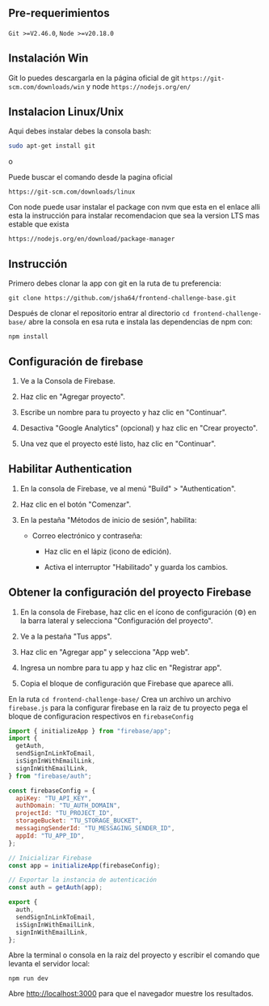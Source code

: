 ## Pre-requerimientos

`Git >=V2.46.0`,
`Node >=v20.18.0`

## Instalación Win

Git lo puedes descargarla en la página oficial de git `https://git-scm.com/downloads/win` y node `https://nodejs.org/en/`

## Instalacion Linux/Unix

Aqui debes instalar debes la consola bash:

```bash
sudo apt-get install git
```

o

Puede buscar el comando desde la pagina oficial

`https://git-scm.com/downloads/linux`

Con node puede usar instalar el package con nvm que esta en el enlace alli esta la instrucción para instalar recomendacion que sea la version LTS mas estable que exista

`https://nodejs.org/en/download/package-manager`

## Instrucción

Primero debes clonar la app con git en la ruta de tu preferencia:

`git clone https://github.com/jsha64/frontend-challenge-base.git`

Después de clonar el repositorio entrar al directorio `cd frontend-challenge-base/` abre la consola en esa ruta e instala las dependencias de npm con:

`npm install`

## Configuración de firebase

1. Ve a la Consola de Firebase.

2. Haz clic en "Agregar proyecto".

3. Escribe un nombre para tu proyecto y haz clic en "Continuar".

4. Desactiva "Google Analytics" (opcional) y haz clic en "Crear proyecto".

5. Una vez que el proyecto esté listo, haz clic en "Continuar".

## Habilitar Authentication

1. En la consola de Firebase, ve al menú "Build" > "Authentication".

2. Haz clic en el botón "Comenzar".

3. En la pestaña "Métodos de inicio de sesión", habilita:

   - Correo electrónico y contraseña:

     - Haz clic en el lápiz (icono de edición).

     - Activa el interruptor "Habilitado" y guarda los cambios.

## Obtener la configuración del proyecto Firebase

1. En la consola de Firebase, haz clic en el ícono de configuración (⚙️) en la barra lateral y selecciona "Configuración del proyecto".

2. Ve a la pestaña "Tus apps".

3. Haz clic en "Agregar app" y selecciona "App web".

4. Ingresa un nombre para tu app y haz clic en "Registrar app".

5. Copia el bloque de configuración que Firebase que aparece alli.

En la ruta `cd frontend-challenge-base/` Crea un archivo un archivo `firebase.js` para la configurar firebase en la raiz de tu proyecto pega el bloque de configuracion respectivos en `firebaseConfig`

```javascript
import { initializeApp } from "firebase/app";
import {
  getAuth,
  sendSignInLinkToEmail,
  isSignInWithEmailLink,
  signInWithEmailLink,
} from "firebase/auth";

const firebaseConfig = {
  apiKey: "TU_API_KEY",
  authDomain: "TU_AUTH_DOMAIN",
  projectId: "TU_PROJECT_ID",
  storageBucket: "TU_STORAGE_BUCKET",
  messagingSenderId: "TU_MESSAGING_SENDER_ID",
  appId: "TU_APP_ID",
};

// Inicializar Firebase
const app = initializeApp(firebaseConfig);

// Exportar la instancia de autenticación
const auth = getAuth(app);

export {
  auth,
  sendSignInLinkToEmail,
  isSignInWithEmailLink,
  signInWithEmailLink,
};
```

Abre la terminal o consola en la raiz del proyecto y escribir el comando que levanta el servidor local:

`npm run dev`

Abre [http://localhost:3000](http://localhost:3000) para que el navegador muestre los resultados.
